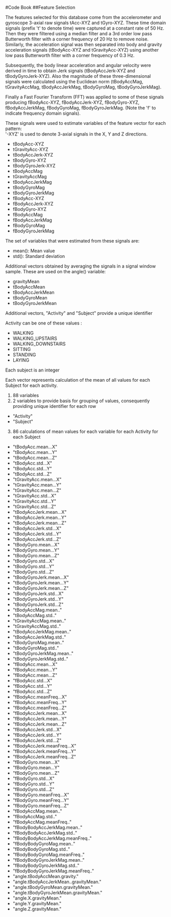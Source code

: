 #Code Book
##Feature Selection 

The features selected for this database come from the accelerometer and gyroscope 3-axial raw signals tAcc-XYZ and tGyro-XYZ. These time domain signals (prefix 't' to denote time) were captured at a constant rate of 50 Hz. Then they were filtered using a median filter and a 3rd order low pass Butterworth filter with a corner frequency of 20 Hz to remove noise. Similarly, the acceleration signal was then separated into body and gravity acceleration signals (tBodyAcc-XYZ and tGravityAcc-XYZ) using another low pass Butterworth filter with a corner frequency of 0.3 Hz. 

Subsequently, the body linear acceleration and angular velocity were derived in time to obtain Jerk signals (tBodyAccJerk-XYZ and tBodyGyroJerk-XYZ). Also the magnitude of these three-dimensional signals were calculated using the Euclidean norm (tBodyAccMag, tGravityAccMag, tBodyAccJerkMag, tBodyGyroMag, tBodyGyroJerkMag). 

Finally a Fast Fourier Transform (FFT) was applied to some of these signals producing fBodyAcc-XYZ, fBodyAccJerk-XYZ, fBodyGyro-XYZ, fBodyAccJerkMag, fBodyGyroMag, fBodyGyroJerkMag. (Note the 'f' to indicate frequency domain signals). 

These signals were used to estimate variables of the feature vector for each pattern:  
'-XYZ' is used to denote 3-axial signals in the X, Y and Z directions.

- tBodyAcc-XYZ
- tGravityAcc-XYZ
- tBodyAccJerk-XYZ
- tBodyGyro-XYZ
- tBodyGyroJerk-XYZ
- tBodyAccMag
- tGravityAccMag
- tBodyAccJerkMag
- tBodyGyroMag
- tBodyGyroJerkMag
- fBodyAcc-XYZ
- fBodyAccJerk-XYZ
- fBodyGyro-XYZ
- fBodyAccMag
- fBodyAccJerkMag
- fBodyGyroMag
- fBodyGyroJerkMag

The set of variables that were estimated from these signals are: 

- mean(): Mean value
- std(): Standard deviation

Additional vectors obtained by averaging the signals in a signal window sample. These are used on the angle() variable:
- gravityMean
- tBodyAccMean
- tBodyAccJerkMean
- tBodyGyroMean
- tBodyGyroJerkMean

Additional vectors, "Activity" and "Subject" provide a unique identifier

Activity can be one of these values :
- WALKING
- WALKING_UPSTAIRS
- WALKING_DOWNSTAIRS
- SITTING
- STANDING
- LAYING

Each subject is an integer

Each vector represents calculation of the mean of all values for each Subject for each activity.  
 1. 88 variables
 2. 2 variables to provide basis for grouping of values, consequently providing unique identifier for each row
- "Activity" 
- "Subject" 
 3. 86 calculations of mean values for each variable for each Activity for each Subject
- "tBodyAcc.mean...X" 
- "tBodyAcc.mean...Y" 
- "tBodyAcc.mean...Z" 
- "tBodyAcc.std...X" 
- "tBodyAcc.std...Y" 
- "tBodyAcc.std...Z" 
- "tGravityAcc.mean...X" 
- "tGravityAcc.mean...Y" 
- "tGravityAcc.mean...Z" 
- "tGravityAcc.std...X" 
- "tGravityAcc.std...Y" 
- "tGravityAcc.std...Z" 
- "tBodyAccJerk.mean...X" 
- "tBodyAccJerk.mean...Y" 
- "tBodyAccJerk.mean...Z" 
- "tBodyAccJerk.std...X" 
- "tBodyAccJerk.std...Y" 
- "tBodyAccJerk.std...Z" 
- "tBodyGyro.mean...X" 
- "tBodyGyro.mean...Y" 
- "tBodyGyro.mean...Z" 
- "tBodyGyro.std...X" 
- "tBodyGyro.std...Y" 
- "tBodyGyro.std...Z" 
- "tBodyGyroJerk.mean...X" 
- "tBodyGyroJerk.mean...Y" 
- "tBodyGyroJerk.mean...Z" 
- "tBodyGyroJerk.std...X" 
- "tBodyGyroJerk.std...Y" 
- "tBodyGyroJerk.std...Z" 
- "tBodyAccMag.mean.." 
- "tBodyAccMag.std.." 
- "tGravityAccMag.mean.." 
- "tGravityAccMag.std.." 
- "tBodyAccJerkMag.mean.." 
- "tBodyAccJerkMag.std.." 
- "tBodyGyroMag.mean.." 
- "tBodyGyroMag.std.." 
- "tBodyGyroJerkMag.mean.." 
- "tBodyGyroJerkMag.std.." 
- "fBodyAcc.mean...X" 
- "fBodyAcc.mean...Y" 
- "fBodyAcc.mean...Z" 
- "fBodyAcc.std...X" 
- "fBodyAcc.std...Y" 
- "fBodyAcc.std...Z" 
- "fBodyAcc.meanFreq...X" 
- "fBodyAcc.meanFreq...Y" 
- "fBodyAcc.meanFreq...Z" 
- "fBodyAccJerk.mean...X" 
- "fBodyAccJerk.mean...Y" 
- "fBodyAccJerk.mean...Z" 
- "fBodyAccJerk.std...X" 
- "fBodyAccJerk.std...Y" 
- "fBodyAccJerk.std...Z" 
- "fBodyAccJerk.meanFreq...X" 
- "fBodyAccJerk.meanFreq...Y" 
- "fBodyAccJerk.meanFreq...Z" 
- "fBodyGyro.mean...X" 
- "fBodyGyro.mean...Y" 
- "fBodyGyro.mean...Z" 
- "fBodyGyro.std...X" 
- "fBodyGyro.std...Y" 
- "fBodyGyro.std...Z" 
- "fBodyGyro.meanFreq...X" 
- "fBodyGyro.meanFreq...Y" 
- "fBodyGyro.meanFreq...Z" 
- "fBodyAccMag.mean.." 
- "fBodyAccMag.std.." 
- "fBodyAccMag.meanFreq.." 
- "fBodyBodyAccJerkMag.mean.." 
- "fBodyBodyAccJerkMag.std.." 
- "fBodyBodyAccJerkMag.meanFreq.." 
- "fBodyBodyGyroMag.mean.." 
- "fBodyBodyGyroMag.std.." 
- "fBodyBodyGyroMag.meanFreq.." 
- "fBodyBodyGyroJerkMag.mean.." 
- "fBodyBodyGyroJerkMag.std.." 
- "fBodyBodyGyroJerkMag.meanFreq.." 
- "angle.tBodyAccMean.gravity." 
- "angle.tBodyAccJerkMean..gravityMean." 
- "angle.tBodyGyroMean.gravityMean." 
- "angle.tBodyGyroJerkMean.gravityMean." 
- "angle.X.gravityMean." 
- "angle.Y.gravityMean." 
- "angle.Z.gravityMean."
